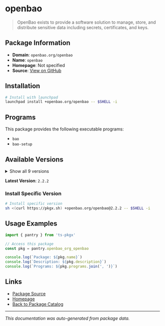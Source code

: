 # openbao

> OpenBao exists to provide a software solution to manage, store, and distribute sensitive data including secrets, certificates, and keys.

## Package Information

- **Domain**: `openbao.org/openbao`
- **Name**: `openbao`
- **Homepage**: Not specified
- **Source**: [View on GitHub](https://github.com/pkgxdev/pantry/tree/main/projects/openbao.org/openbao/package.yml)

## Installation

```bash
# Install with launchpad
launchpad install +openbao.org/openbao -- $SHELL -i
```

## Programs

This package provides the following executable programs:

- `bao`
- `bao-setup`

## Available Versions

<details>
<summary>Show all 9 versions</summary>

- `2.2.2`, `2.2.1`, `2.2.0`, `2.1.1`, `2.1.0`
- `2.0.3`, `2.0.2`, `2.0.1`, `2.0.0`

</details>

**Latest Version**: `2.2.2`

### Install Specific Version

```bash
# Install specific version
sh <(curl https://pkgx.sh) +openbao.org/openbao@2.2.2 -- $SHELL -i
```

## Usage Examples

```typescript
import { pantry } from 'ts-pkgx'

// Access this package
const pkg = pantry.openbao_org_openbao

console.log(`Package: ${pkg.name}`)
console.log(`Description: ${pkg.description}`)
console.log(`Programs: ${pkg.programs.join(', ')}`)
```

## Links

- [Package Source](https://github.com/pkgxdev/pantry/tree/main/projects/openbao.org/openbao/package.yml)
- [Homepage](#)
- [Back to Package Catalog](../package-catalog.md)

---

*This documentation was auto-generated from package data.*
